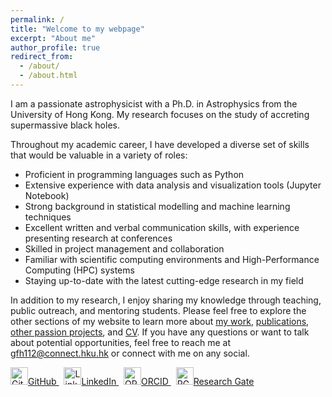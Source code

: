 ```yaml
---
permalink: /
title: "Welcome to my webpage"
excerpt: "About me"
author_profile: true
redirect_from: 
  - /about/
  - /about.html
---
```


I am a passionate astrophysicist with a Ph.D. in Astrophysics from the University of Hong Kong. My research focuses on the study of accreting supermassive black holes. 

Throughout my academic career, I have developed a diverse set of skills that would be valuable in a variety of roles:
- Proficient in programming languages such as Python
- Extensive experience with data analysis and visualization tools (Jupyter Notebook)
- Strong background in statistical modelling and machine learning techniques
- Excellent written and verbal communication skills, with experience presenting research at conferences
- Skilled in project management and collaboration
- Familiar with scientific computing environments and High-Performance Computing (HPC) systems
- Staying up-to-date with the latest cutting-edge research in my field


In addition to my research, I enjoy sharing my knowledge through teaching, public outreach, and mentoring students. 
Please feel free to explore the other sections of my website to learn more about [my work](https://gfh112.github.io/Lars/theory), [publications](https://gfh112.github.io/Lars/publications), [other passion projects](https://gfh112.github.io/Lars/portfolio/), and [CV](https://gfh112.github.io/Lars/cv/). If you have any questions or want to talk about potential opportunities, feel free to reach me at gfh112@connect.hku.hk or connect with me on any social.


<p>
  <a href="https://github.com/gfh112/">
    <img src="https://github.githubassets.com/images/modules/logos_page/GitHub-Mark.png" alt="GitHub" style="height: 2em;">GitHub
  </a>
  &nbsp;
  <a href="https://www.linkedin.com/in/lars-lund/">
    <img src="https://static.licdn.com/sc/h/al2o9zrvru7aqj8e1x2rzsrca" alt="LinkedIn" style="height: 2em;">LinkedIn
  </a>
  &nbsp;
  <a href="https://orcid.org/0000-0003-4256-7059">
    <img src="https://upload.wikimedia.org/wikipedia/commons/0/06/ORCID_iD.svg" alt="ORCID" style="height: 2em;">ORCID
  </a>
  &nbsp;
  <a href="https://www.researchgate.net/profile/Lars-Thomsen-8">
    <img src="https://upload.wikimedia.org/wikipedia/commons/thumb/5/5e/ResearchGate_icon_SVG.svg/1024px-ResearchGate_icon_SVG.svg.png" alt="RG" style="height: 2em;">Research Gate
  </a>
</p>
